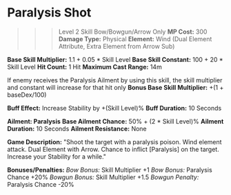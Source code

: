 # __Paralysis Shot__ #
>>> Level 2 Skill
Bow/Bowgun/Arrow Only
**MP Cost:** 300
**Damage Type:** Physical
**Element:** Wind (Dual Element Attribute, Extra Element from Arrow Sub)

**Base Skill Multiplier:** 1.1 + 0.05 * Skill Level
**Base Skill Constant:** 100 + 20 * Skill Level
**Hit Count:** 1 Hit
**Maximum Cast Range:** 14m

If enemy receives the Paralysis Ailment by using this skill, the skill multiplier and constant will increase for that hit only
**Bonus Base Skill Multiplier:** +(1 + baseDex/100)

**Buff Effect:** Increase Stability by +(Skill Level)%
**Buff Duration:** 10 Seconds

__**Ailment:** Paralysis__
**Base Ailment Chance:** 50% + (2 * Skill Level)%
**Ailment Duration:** 10 Seconds
**Ailment Resistance:** None

**Game Description:** "Shoot the target with a paralysis poison. Wind element attack. Dual Element with Arrow. Chance to inflict [Paralysis] on the target. Increase your Stability for a while."

**Bonuses/Penalties:**
*Bow Bonus:* Skill Multiplier +1
*Bow Bonus:* Paralysis Chance +20%
*Bowgun Bonus:* Skill Multiplier +1.5
*Bowgun Penalty:* Paralysis Chance -20%
